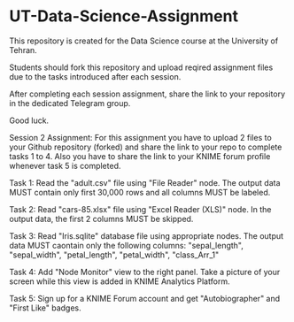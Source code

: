 # UT-Data-Science-Assignment
This repository is created for the Data Science course at the University of Tehran.

Students should fork this repository and upload reqired assignment files due to the tasks introduced after each session.

After completing each session assignment, share the link to your repository in the dedicated Telegram group.

Good luck.

Session 2 Assignment: For this assignment you have to upload 2 files to your Github repository (forked) and share the link to your repo to complete tasks 1 to 4. Also you have to share the link to your KNIME forum profile whenever task 5 is completed.

Task 1: Read the "adult.csv" file using "File Reader" node. The output data MUST contain only first 30,000 rows and all columns MUST be labeled.
  
Task 2: Read "cars-85.xlsx" file using "Excel Reader (XLS)" node. In the output data, the first 2 columns MUST be skipped.

Task 3: Read "Iris.sqlite" database file using appropriate nodes. The output data MUST caontain only the following columns:
"sepal_length", "sepal_width", "petal_length", "petal_width", "class_Arr_1"

Task 4: Add "Node Monitor" view to the right panel. Take a picture of your screen while this view is added in KNIME Analytics Platform.

Task 5: Sign up for a KNIME Forum account and get "Autobiographer" and "First Like" badges.
